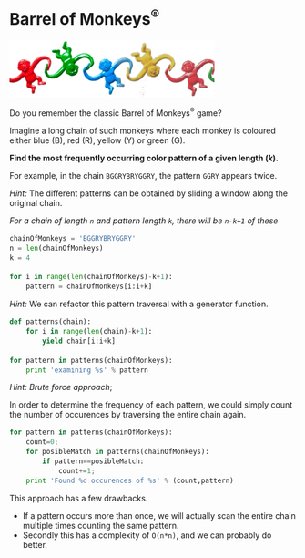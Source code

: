 # Barrel of Monkeys<sup>&reg;</sup>

![Monkeys](images/BarrelOfMonkeys.gif "Monkeys!")


Do you remember the classic Barrel of Monkeys<sup>&reg;</sup> game?

Imagine a long chain of such monkeys where each monkey is coloured
either blue (B), red (R), yellow (Y) or green (G).

**Find the most frequently occurring color pattern of a given length (*k*).**

For example, in the chain  `BGGRYBRYGGRY`, the pattern `GGRY` appears twice.

*Hint:*
The different patterns can be obtained by sliding a window along the original chain.

*For a chain of length `n` and pattern length `k`, there will be `n-k+1` of these*

```python
chainOfMonkeys = 'BGGRYBRYGGRY'
n = len(chainOfMonkeys)
k = 4

for i in range(len(chainOfMonkeys)-k+1):
    pattern = chainOfMonkeys[i:i+k]
```
*Hint:*
We can refactor this pattern traversal with a generator function.
```python
def patterns(chain):
    for i in range(len(chain)-k+1):
        yield chain[i:i+k]

for pattern in patterns(chainOfMonkeys):
    print 'examining %s' % pattern
```


*Hint:*
*Brute force approach*; 

In order to determine the frequency of each pattern,
we could simply count the number of occurences by traversing the entire chain again.

```python
for pattern in patterns(chainOfMonkeys):
    count=0;
    for posibleMatch in patterns(chainOfMonkeys):
        if pattern==posibleMatch:
            count+=1;
    print 'Found %d occurences of %s' % (count,pattern)
```

This approach has a few drawbacks. 
* If a pattern occurs more than once, we will actually scan the entire chain multiple times counting the same pattern.
* Secondly this has a complexity of `O(n*n)`, and we can probably do better.